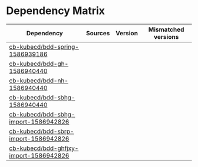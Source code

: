# Dependency Matrix

Dependency | Sources | Version | Mismatched versions
---------- | ------- | ------- | -------------------
[cb-kubecd/bdd-spring-1586939186](https://github.com/cb-kubecd/bdd-spring-1586939186.git) |  | []() | 
[cb-kubecd/bdd-gh-1586940440](https://github.com/cb-kubecd/bdd-gh-1586940440.git) |  | []() | 
[cb-kubecd/bdd-nh-1586940440](https://github.com/cb-kubecd/bdd-nh-1586940440.git) |  | []() | 
[cb-kubecd/bdd-sbhg-1586940440](https://github.com/cb-kubecd/bdd-sbhg-1586940440.git) |  | []() | 
[cb-kubecd/bdd-sbhg-import-1586942826](https://github.com/cb-kubecd/bdd-sbhg-import-1586942826.git) |  | []() | 
[cb-kubecd/bdd-sbrp-import-1586942826](https://github.com/cb-kubecd/bdd-sbrp-import-1586942826.git) |  | []() | 
[cb-kubecd/bdd-ghfjxy-import-1586942826](https://github.com/cb-kubecd/bdd-ghfjxy-import-1586942826.git) |  | []() | 
